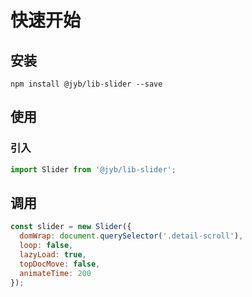 # 快速开始

## 安装

```shell
npm install @jyb/lib-slider --save
```

## 使用

### 引入

```javascript
import Slider from '@jyb/lib-slider';
```

## 调用

```javascript
const slider = new Slider({
  domWrap: document.querySelector('.detail-scroll'),
  loop: false,
  lazyLoad: true,
  topDocMove: false,
  animateTime: 200
});
```



